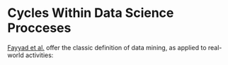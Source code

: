 # Cycles Within Data Science Procceses

[Fayyad et al.](refs.bib#fayyad96) offer the classic definition of data mining, as applied to real-world activities:
